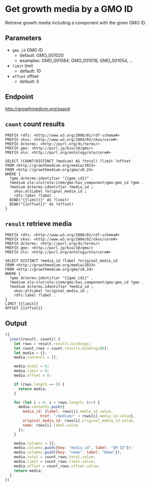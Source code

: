 # Get growth media by a GMO ID

Retrieve growth media including a component with the given GMO ID.

## Parameters

* `gmo_id` GMO ID
  * default: GMO_001020
  * examples: GMO_001584, GMO_001018, GMO_001054, ...
* `limit` limit
  * default: 10
* `offset` offset
  * default: 0

## Endpoint

http://growthmedium.org/sparql

## `count` count results

```sparql
PREFIX rdfs: <http://www.w3.org/2000/01/rdf-schema#>
PREFIX skos: <http://www.w3.org/2004/02/skos/core#>
PREFIX dcterms: <http://purl.org/dc/terms/>
PREFIX gmo: <http://purl.jp/bio/10/gmo/>
PREFIX olo: <http://purl.org/ontology/olo/core#>

SELECT (COUNT(DISTINCT ?medium) AS ?total) ?limit ?offset
FROM <http://growthmedium.org/media/2023>
FROM <http://growthmedium.org/gmo/v0.24>
WHERE {
  ?gmo dcterms:identifier "{{gmo_id}}" .
  ?medium olo:slot/olo:item/gmo:has_component/gmo:gmo_id ?gmo .
  ?medium dcterms:identifier ?media_id ;
    skos:altLabel ?orignal_media_id ;
    rdfs:label ?label .
  BIND("{{limit}}" AS ?limit)
  BIND("{{offset}}" AS ?offset)
}
```

## `result` retrieve media

```sparql
PREFIX rdfs: <http://www.w3.org/2000/01/rdf-schema#>
PREFIX skos: <http://www.w3.org/2004/02/skos/core#>
PREFIX dcterms: <http://purl.org/dc/terms/>
PREFIX gmo: <http://purl.jp/bio/10/gmo/>
PREFIX olo: <http://purl.org/ontology/olo/core#>

SELECT DISTINCT ?media_id ?label ?original_media_id
FROM <http://growthmedium.org/media/2023>
FROM <http://growthmedium.org/gmo/v0.24>
WHERE {
  ?gmo dcterms:identifier "{{gmo_id}}" .
  ?medium olo:slot/olo:item/gmo:has_component/gmo:gmo_id ?gmo .
  ?medium dcterms:identifier ?media_id ;
    skos:altLabel ?original_media_id ;
    rdfs:label ?label .
}
LIMIT {{limit}}
OFFSET {{offset}}
```

## Output

```javascript
({
  json({result, count}) {
    let rows = result.results.bindings;
    let count_rows = count.results.bindings[0];
    let media = {};
    media.contents = [];

    media.total = 0;
    media.limit = 0;
    media.offset = 0;

    if (rows.length == 0) {
      return media;
    }

    for (let i = 0; i < rows.length; i++) {
      media.contents.push({
        media_id: {label: rows[i].media_id.value,
                href: "/medium/" + rows[i].media_id.value},
        original_media_id: rows[i].original_media_id.value,
        name: rows[i].label.value
      });
    }

    media.columns = [];
    media.columns.push({key: "media_id", label: "GM ID"});
    media.columns.push({key: "name", label: "Name"});
    media.total = count_rows.total.value;
    media.limit = count_rows.limit.value;
    media.offset = count_rows.offset.value;
    return media;
  }
})
```
